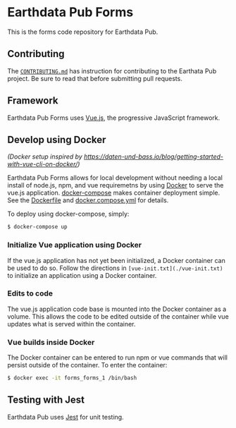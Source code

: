 # Earthdata Pub Forms

This is the forms code repository for Earthdata Pub.

## Contributing

The [`CONTRIBUTING.md`](./CONTRIBUTING.md) has instruction for contributing to the Earthata Pub project. Be sure to read that before submitting pull requests.

## Framework

Earthdata Pub Forms uses [Vue.js](https://vuejs.org/), the progressive JavaScript framework.

## Develop using Docker

_(Docker setup inspired by https://daten-und-bass.io/blog/getting-started-with-vue-cli-on-docker/)_

Earthdata Pub Forms allows for local development without needing a local install of node.js, npm, and vue requiremetns by using [Docker](https://docs.docker.com/) to serve the vue.js application. [docker-compose](https://docs.docker.com/compose/) makes container deployment simple. See the [Dockerfile](./Dockerfile) and [docker.compose.yml](./docker-compose.yml) for details.

To deploy using docker-compose, simply:

```bash
$ docker-compose up
```

### Initialize Vue application using Docker

If the vue.js application has not yet been initialized, a Docker container can be used to do so. Follow the directions in `[vue-init.txt](./vue-init.txt)` to initialize an application using a Docker container.

### Edits to code

The vue.js application code base is mounted into the Docker container as a volume. This allows the code to be edited outside of the container while vue updates what is served within the container.

### Vue builds inside Docker

The Docker container can be entered to run npm or vue commands that will persist outside of the container. To enter the container:

```bash
$ docker exec -it forms_forms_1 /bin/bash
```

## Testing with Jest

Earthdata Pub uses [Jest](https://jestjs.io/) for unit testing.